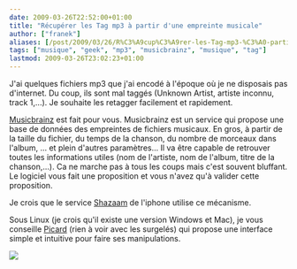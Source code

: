 ```yaml
---
date: 2009-03-26T22:52:00+01:00
title: "Récupérer les Tag mp3 à partir d'une empreinte musicale"
author: ["franek"]
aliases: [/post/2009/03/26/R%C3%A9cup%C3%A9rer-les-Tag-mp3-%C3%A0-partir-d-une-empreinte-musicale]
tags: ["musique", "geek", "mp3", "musicbrainz", "musique", "tag"]
lastmod: 2009-03-26T23:02:23+01:00
---
```

J'ai quelques fichiers mp3 que j'ai encodé à l'époque où je ne disposais pas d'internet. Du coup, ils sont mal taggés (Unknown Artist, artiste inconnu, track 1,...). Je souhaite les retagger facilement et rapidement.

[Musicbrainz](http://musicbrainz.org) est fait pour vous. Musicbrainz est un service qui propose une base de données des empreintes de fichiers musicaux. En gros, à partir de la taille du fichier, du temps de la chanson, du nombre de morceaux dans l'album, ... et plein d'autres paramètres... Il va être capable de retrouver toutes les informations utiles (nom de l'artiste, nom de l'album, titre de la chanson,...). Ca ne marche pas à tous les coups mais c'est souvent bluffant. Le logiciel vous fait une proposition et vous n'avez qu'à valider cette proposition.

Je crois que le service [Shazaam](http://www.shazam.com/music/web/home.html) de l'iphone utilise ce mécanisme.

Sous Linux (je crois qu'il existe une version Windows et Mac), je vous conseille [Picard](http://musicbrainz.org/doc/MusicBrainzTagger) (rien à voir avec les surgelés) qui propose une interface simple et intuitive pour faire ses manipulations.

![](http://wiki.musicbrainz.org/-/images/c/ce/picard090b1.png)
